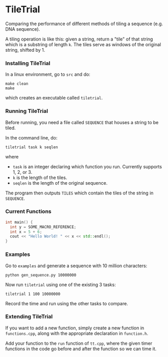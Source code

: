 # TileTrial

Comparing the performance of different methods of tiling a sequence (e.g. DNA sequence).

A tiling operation is like this: given a string, return a "tile" of that string which is a substring of length `k`. The tiles serve as windows of the original string, shifted by 1.

### Installing TileTrial

In a linux environment, go to `src` and do:

    make clean
    make
    
which creates an executable called `tiletrial`.

### Running TileTrial

Before running, you need a file called `SEQUENCE` that houses a string to be tiled.

In the command line, do:

    tiletrial task k seqlen
   
where
- `task` is an integer declaring which function you run. Currently supports 1, 2, or 3.
- `k` is the length of the tiles.
- `seqlen` is the length of the original sequence.

The program then outputs `TILES` which contain the tiles of the string in `SEQUENCE`.

### Current Functions

```cpp
int main() {
  int y = SOME_MACRO_REFERENCE;
  int x = 5 + 6;
  cout << "Hello World! " << x << std::endl();
}
```

### Examples

Go to `examples` and generate a sequence with 10 million characters:

    python gen_sequence.py 10000000
    
Now run `tiletrial` using one of the existing 3 tasks:

    tiletrial 1 100 10000000
    
Record the time and run using the other tasks to compare.

### Extending TileTrial

If you want to add a new function, simply create a new function in `functions.cpp`, along with the appropriate declaration in `function.h`.

Add your function to the `run` function of `tt.cpp`, where the given timer functions in the code go before and after the function so we can time it.
